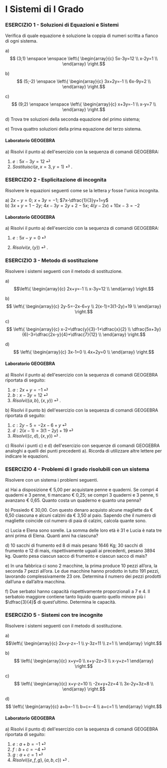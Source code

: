 
# I Sistemi di I Grado

### ESERCIZIO 1 - Soluzioni di Equazioni e Sistemi

Verifica di quale equazione è soluzione la coppia di numeri scritta a fianco di ogni sistema.    

a)  $$ (3;1) \enspace \enspace \left\{  
\begin{array}{c} 
5x-3y=12 \\  
x-2y=1 \\   
\end{array} 
\right.$$

b)  $$ (5;-2) \enspace \left\{  
\begin{array}{c} 
3x+2y=-1 \\  
6x-9y=2 \\   
\end{array} 
\right.$$

c)  $$ (9;2) \enspace \enspace \left\{  
\begin{array}{c} 
x+3y=-1 \\  
x-y=7 \\  
\end{array} 
\right.$$

d) Trova tre soluzioni della seconda equazione del primo sistema;

e) Trova quattro soluzioni della prima equazione del terzo sistema. 

#### Laboratorio GEOGEBRA

a) Risolvi il punto a) dell'esercizio con la sequenza di comandi GEOGEBRA:

1. $e: 5x-3y=12$ &#9166; 
2. $Sostituisci(e, {x=3,y=1})$ &#9166; . 



### ESERCIZIO 2 - Esplicitazione di incognita

Risolvere le equazioni seguenti come se la lettera $y$ fosse l'unica incognita.    

a) $2x-y=0$;   $x+3y=-1$;   $7x-\dfrac{1}{3}y+1=y$  
b) $3x+y=1-2y$;   $4x-3y = 2y+2-5x$;   $4(y - 2x) + 10x - 3 = -2$  

#### Laboratorio GEOGEBRA

a) Risolvi il punto a) dell'esercizio con la sequenza di comandi GEOGEBRA:

1. $e: 5x-y=0$ &#9166; 

2. $Risolvi(e, \{y\})$ &#9166; . 

   

### ESERCIZIO 3 - Metodo di sostituzione

Risolvere i sistemi seguenti con il metodo di sostituzione. 

a)  $$\left\{  
\begin{array}{c} 
2x+y=-1 \\  
x-3y=12 \\   
\end{array} 
\right.$$

b)  $$ \left\{  
\begin{array}{c} 
2y-5=-2x-6+y \\  
2(x-1)=3(1-2y)+19 \\   
\end{array} 
\right.$$

c)  $$ \left\{  
\begin{array}{c} 
x-2=\dfrac{y}{3}-1+\dfrac{x}{2} \\  
\dfrac{5x+3y}{6}-3=\dfrac{2x-y}{4}+\dfrac{7}{12} \\  
\end{array} 
\right.$$

d)  $$ \left\{  
\begin{array}{c} 
3x-1=0 \\ 
4x+2y=0 \\ 
\end{array} 
\right.$$

#### Laboratorio GEOGEBRA

a) Risolvi il punto a) dell'esercizio con la sequenza di comandi GEOGEBRA riportata di seguito:

1. $a: 2x+y=-1$ &#9166; 
2. $b: x-3y=12$ &#9166; 
3. $Risolvi(\{a,b\}, \{x,y\})$ &#9166; . 

b) Risolvi il punto b) dell'esercizio con la sequenza di comandi GEOGEBRA riportata di seguito:

1. $c: 2y -5 = -2x -6 +y$ &#9166; 
2. $d: 2(x -1) = 3(1-2y) + 19$ &#9166; 
3. $Risolvi(\{c, d\}, \{x,y\})$ &#9166; . 

c) Risolvi i punti c) e d) dell'esercizio con sequenze di comandi GEOGEBRA analoghi a quelli dei punti precedenti a). Ricorda di utilizzare altre lettere per indicare le equazioni.



### ESERCIZIO 4 - Problemi di I grado risolubili con un sistema

Risolvere con un sistema i problemi seguenti.  

a) Hai a disposizione € 5,00 per acquistare penne e quaderni. Se compri 4 quaderni e 3 penne, ti mancano
€ 0,25; se compri 3 quaderni e 3 penne, ti avanzano € 0,65. Quanto costa un quaderno e quanto una penna?  

b) Possiedo € 30,00. Con questo denaro acquisto alcune magliette da € 6,50 ciascuna e alcuni calzini da € 3,50 al paio. Sapendo che il numero di magliette coincide col numero di paia di calzini, calcola quante sono.    

c) Lucia e Elena sono sorelle. La somma delle loro età è 31 e Lucia è nata tre anni prima di Elena.
Quanti anni ha ciascuna?  

d) 10 sacchi di frumento ed 8 di mais pesano 1646 Kg; 30 sacchi di frumento e 12 di mais, rispettivamente uguali ai precedenti, pesano 3894 kg.
Quanto pesa ciascun sacco di frumento e ciascun sacco di mais?  

e) In una fabbrica ci sono 2 macchine, la prima produce 10 pezzi all’ora, la seconda 7 pezzi all’ora.
Le due macchine hanno prodotto in tutto 191 pezzi, lavorando complessivamente 23 ore. Determina il numero dei pezzi prodotti dall’una e dall’altra macchina.  

f) Due serbatoi hanno capacità rispettivamente proporzionali a 7 e 4. Il serbatoio maggiore contiene tanto liquido quanto quello minore più i $\dfrac{3}{4}$ di quest’ultimo. Determina le capacità. 



### ESERCIZIO 5 - Sistemi con tre incognite

Risolvere i sistemi seguenti con il metodo di sostituzione. 

a)  $$\left\{  
\begin{array}{c} 
2x+y-z=-1 \\  
y-3z=11 \\   
z=1 \\   
\end{array} 
\right.$$

b)  $$ \left\{  
\begin{array}{c} 
x+y=0 \\  
x+y-2z=3 \\
x-y+z=1
\end{array} 
\right.$$

c)  $$ \left\{  
\begin{array}{c} 
x+y-z=10 \\ 
-2x+y+2z=4 \\ 
3x-2y+3z=8 \\ 
\end{array} 
\right.$$

d)  $$ \left\{  
\begin{array}{c} 
a+b=-1 \\ 
b+c=-4 \\ 
a+c=1 \\ 
\end{array} 
\right.$$

#### Laboratorio GEOGEBRA

a) Risolvi il punto d) dell'esercizio con la sequenza di comandi GEOGEBRA riportata di seguito:

1. $e: a+b=-1$ &#9166; 
2. $f: b+c=-4$ &#9166; 
2. $g: a+c=1$ &#9166; 
3. $Risolvi(\{e,f,g\}, \{a,b,c\})$ &#9166; . 
